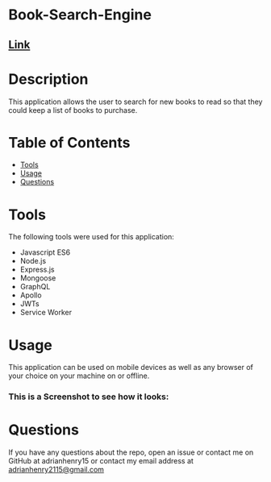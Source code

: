 # Book-Search-Engine
## [Link]()
# Description
This application allows the user to search for new books to read so that they could keep a list of books to purchase.
 # Table of Contents
* [Tools](#tools)
* [Usage](#usage)
* [Questions](#questions)
# Tools
The following tools were used for this application:

- Javascript ES6 
- Node.js 
- Express.js
- Mongoose
- GraphQL
- Apollo
- JWTs
- Service Worker
# Usage

This application can be used on mobile devices as well as any browser of your choice on your machine on or offline.

### This is a Screenshot to see how it looks:



# Questions

If you have any questions about the repo, open an issue or contact me on GitHub at adrianhenry15 or contact my email
address at adrianhenry2115@gmail.com
